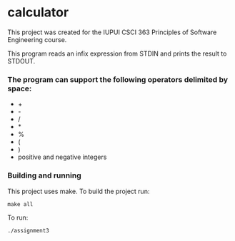 # calculator

This project was created for the IUPUI CSCI 363 Principles of Software Engineering course.

This program reads an infix expression from STDIN and prints the result to STDOUT. 

### The program can support the following operators delimited by space:
  - \+
  - \-
  - /
  - \*
  - %
  - (
  - )
  - positive and negative integers

### Building and running

This project uses make. To build the project run:

`make all`

To run:

`./assignment3`

